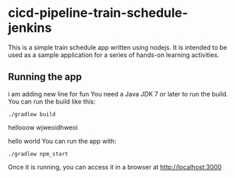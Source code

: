 # cicd-pipeline-train-schedule-jenkins

This is a simple train schedule app written using nodejs. It is intended to be used as a sample application for a series of hands-on learning activities.

## Running the app
i am adding new line for fun
You need a Java JDK 7 or later to run the build. You can run the build like this:

    ./gradlew build
hellooow wjweoidhweoi

hello world 
You can run the app with:

    ./gradlew npm_start
Once it is running, you can access it in a browser at [http://localhost:3000](http://localhost:3000)
